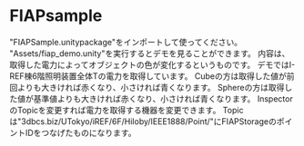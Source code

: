 # FIAPsample

"FIAPSample.unitypackage"をインポートして使ってください。
"Assets/fiap_demo.unity"を実行するとデモを見ることができます。
内容は、取得した電力によってオブジェクトの色が変化するというものです。
デモではI-REF棟6階照明装置全体Tの電力を取得しています。
Cubeの方は取得した値が前回よりも大きければ赤くなり、小さければ青くなります。
Sphereの方は取得した値が基準値よりも大きければ赤くなり、小さければ青くなります。
InspectorのTopicを変更すれば電力を取得する機器を変更できます。
Topicは"3dbcs.biz/UTokyo/iREF/6F/Hiloby/IEEE1888/Point/"にFIAPStorageのポイントIDをつなげたものになります。